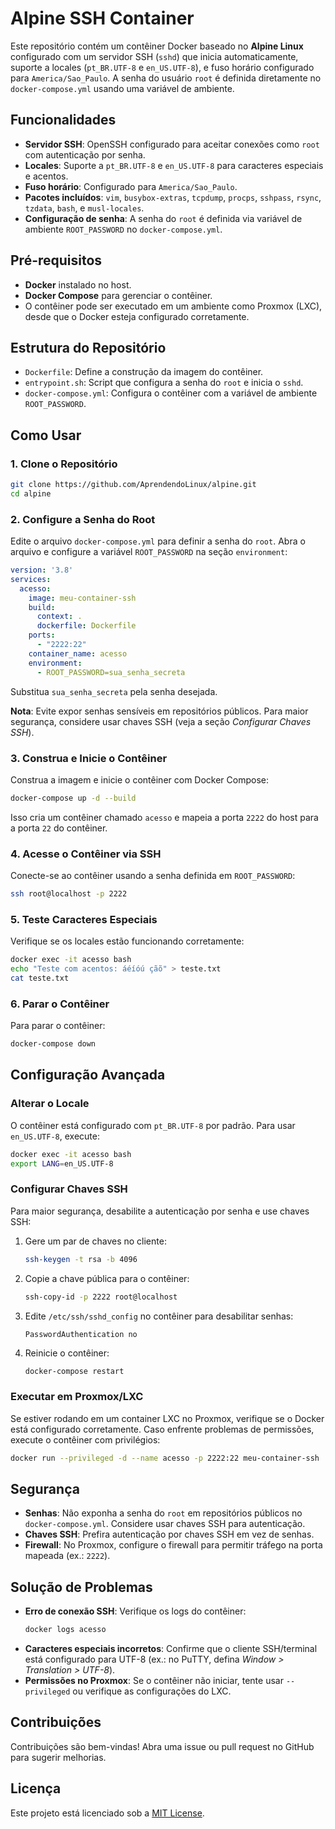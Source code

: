 # Alpine SSH Container

Este repositório contém um contêiner Docker baseado no **Alpine Linux** configurado com um servidor SSH (`sshd`) que inicia automaticamente, suporte a locales (`pt_BR.UTF-8` e `en_US.UTF-8`), e fuso horário configurado para `America/Sao_Paulo`. A senha do usuário `root` é definida diretamente no `docker-compose.yml` usando uma variável de ambiente.

## Funcionalidades
- **Servidor SSH**: OpenSSH configurado para aceitar conexões como `root` com autenticação por senha.
- **Locales**: Suporte a `pt_BR.UTF-8` e `en_US.UTF-8` para caracteres especiais e acentos.
- **Fuso horário**: Configurado para `America/Sao_Paulo`.
- **Pacotes incluídos**: `vim`, `busybox-extras`, `tcpdump`, `procps`, `sshpass`, `rsync`, `tzdata`, `bash`, e `musl-locales`.
- **Configuração de senha**: A senha do `root` é definida via variável de ambiente `ROOT_PASSWORD` no `docker-compose.yml`.

## Pré-requisitos
- **Docker** instalado no host.
- **Docker Compose** para gerenciar o contêiner.
- O contêiner pode ser executado em um ambiente como Proxmox (LXC), desde que o Docker esteja configurado corretamente.

## Estrutura do Repositório
- `Dockerfile`: Define a construção da imagem do contêiner.
- `entrypoint.sh`: Script que configura a senha do `root` e inicia o `sshd`.
- `docker-compose.yml`: Configura o contêiner com a variável de ambiente `ROOT_PASSWORD`.

## Como Usar

### 1. Clone o Repositório
```bash
git clone https://github.com/AprendendoLinux/alpine.git
cd alpine
```

### 2. Configure a Senha do Root
Edite o arquivo `docker-compose.yml` para definir a senha do `root`. Abra o arquivo e configure a variável `ROOT_PASSWORD` na seção `environment`:

```yaml
version: '3.8'
services:
  acesso:
    image: meu-container-ssh
    build:
      context: .
      dockerfile: Dockerfile
    ports:
      - "2222:22"
    container_name: acesso
    environment:
      - ROOT_PASSWORD=sua_senha_secreta
```

Substitua `sua_senha_secreta` pela senha desejada.

**Nota**: Evite expor senhas sensíveis em repositórios públicos. Para maior segurança, considere usar chaves SSH (veja a seção *Configurar Chaves SSH*).

### 3. Construa e Inicie o Contêiner
Construa a imagem e inicie o contêiner com Docker Compose:
```bash
docker-compose up -d --build
```

Isso cria um contêiner chamado `acesso` e mapeia a porta `2222` do host para a porta `22` do contêiner.

### 4. Acesse o Contêiner via SSH
Conecte-se ao contêiner usando a senha definida em `ROOT_PASSWORD`:
```bash
ssh root@localhost -p 2222
```

### 5. Teste Caracteres Especiais
Verifique se os locales estão funcionando corretamente:
```bash
docker exec -it acesso bash
echo "Teste com acentos: áéíóú çãõ" > teste.txt
cat teste.txt
```

### 6. Parar o Contêiner
Para parar o contêiner:
```bash
docker-compose down
```

## Configuração Avançada

### Alterar o Locale
O contêiner está configurado com `pt_BR.UTF-8` por padrão. Para usar `en_US.UTF-8`, execute:
```bash
docker exec -it acesso bash
export LANG=en_US.UTF-8
```

### Configurar Chaves SSH
Para maior segurança, desabilite a autenticação por senha e use chaves SSH:
1. Gere um par de chaves no cliente:
   ```bash
   ssh-keygen -t rsa -b 4096
   ```
2. Copie a chave pública para o contêiner:
   ```bash
   ssh-copy-id -p 2222 root@localhost
   ```
3. Edite `/etc/ssh/sshd_config` no contêiner para desabilitar senhas:
   ```plaintext
   PasswordAuthentication no
   ```
4. Reinicie o contêiner:
   ```bash
   docker-compose restart
   ```

### Executar em Proxmox/LXC
Se estiver rodando em um container LXC no Proxmox, verifique se o Docker está configurado corretamente. Caso enfrente problemas de permissões, execute o contêiner com privilégios:
```bash
docker run --privileged -d --name acesso -p 2222:22 meu-container-ssh
```

## Segurança
- **Senhas**: Não exponha a senha do `root` em repositórios públicos no `docker-compose.yml`. Considere usar chaves SSH para autenticação.
- **Chaves SSH**: Prefira autenticação por chaves SSH em vez de senhas.
- **Firewall**: No Proxmox, configure o firewall para permitir tráfego na porta mapeada (ex.: `2222`).

## Solução de Problemas
- **Erro de conexão SSH**: Verifique os logs do contêiner:
  ```bash
  docker logs acesso
  ```
- **Caracteres especiais incorretos**: Confirme que o cliente SSH/terminal está configurado para UTF-8 (ex.: no PuTTY, defina *Window > Translation > UTF-8*).
- **Permissões no Proxmox**: Se o contêiner não iniciar, tente usar `--privileged` ou verifique as configurações do LXC.

## Contribuições
Contribuições são bem-vindas! Abra uma issue ou pull request no GitHub para sugerir melhorias.

## Licença
Este projeto está licenciado sob a [MIT License](LICENSE).
